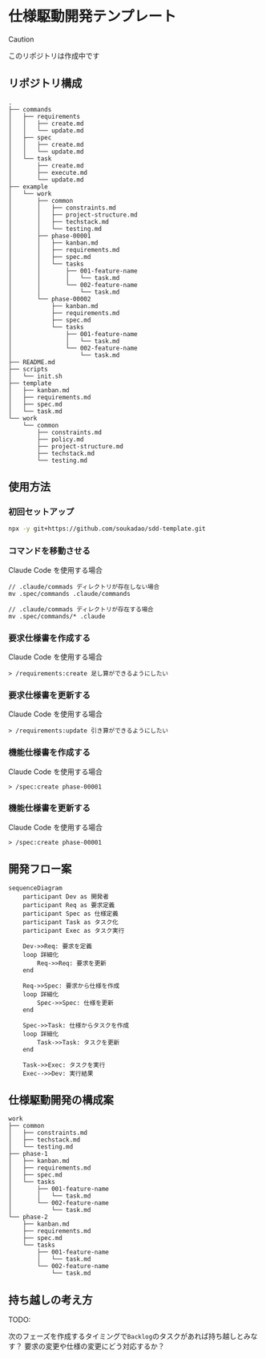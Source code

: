 # 仕様駆動開発テンプレート

> [!CAUTION]
> このリポジトリは作成中です

## リポジトリ構成

```
.
├── commands
│   ├── requirements
│   │   ├── create.md
│   │   └── update.md
│   ├── spec
│   │   ├── create.md
│   │   └── update.md
│   └── task
│       ├── create.md
│       ├── execute.md
│       └── update.md
├── example
│   └── work
│       ├── common
│       │   ├── constraints.md
│       │   ├── project-structure.md
│       │   ├── techstack.md
│       │   └── testing.md
│       ├── phase-00001
│       │   ├── kanban.md
│       │   ├── requirements.md
│       │   ├── spec.md
│       │   └── tasks
│       │       ├── 001-feature-name
│       │       │   └── task.md
│       │       └── 002-feature-name
│       │           └── task.md
│       └── phase-00002
│           ├── kanban.md
│           ├── requirements.md
│           ├── spec.md
│           └── tasks
│               ├── 001-feature-name
│               │   └── task.md
│               └── 002-feature-name
│                   └── task.md
├── README.md
├── scripts
│   └── init.sh
├── template
│   ├── kanban.md
│   ├── requirements.md
│   ├── spec.md
│   └── task.md
└── work
    └── common
        ├── constraints.md
        ├── policy.md
        ├── project-structure.md
        ├── techstack.md
        └── testing.md
```

## 使用方法

### 初回セットアップ

```bash
npx -y git+https://github.com/soukadao/sdd-template.git
```

### コマンドを移動させる

Claude Code を使用する場合

```
// .claude/commads ディレクトリが存在しない場合
mv .spec/commands .claude/commands

// .claude/commads ディレクトリが存在する場合
mv .spec/commands/* .claude
```

### 要求仕様書を作成する

Claude Code を使用する場合

```
> /requirements:create 足し算ができるようにしたい
```

### 要求仕様書を更新する

Claude Code を使用する場合

```
> /requirements:update 引き算ができるようにしたい
```

### 機能仕様書を作成する

Claude Code を使用する場合

```
> /spec:create phase-00001
```

### 機能仕様書を更新する

Claude Code を使用する場合

```
> /spec:create phase-00001 
```

## 開発フロー案

```mermaid
sequenceDiagram
    participant Dev as 開発者
    participant Req as 要求定義
    participant Spec as 仕様定義
    participant Task as タスク化
    participant Exec as タスク実行

    Dev->>Req: 要求を定義
    loop 詳細化
        Req->>Req: 要求を更新
    end

    Req->>Spec: 要求から仕様を作成
    loop 詳細化
        Spec->>Spec: 仕様を更新
    end

    Spec->>Task: 仕様からタスクを作成
    loop 詳細化
        Task->>Task: タスクを更新
    end

    Task->>Exec: タスクを実行
    Exec-->>Dev: 実行結果
```

## 仕様駆動開発の構成案

```
work
├── common
│   ├── constraints.md
│   ├── techstack.md
│   └── testing.md
├── phase-1
│   ├── kanban.md
│   ├── requirements.md
│   ├── spec.md
│   └── tasks
│       ├── 001-feature-name
│       │   └── task.md
│       └── 002-feature-name
│           └── task.md
└── phase-2
    ├── kanban.md
    ├── requirements.md
    ├── spec.md
    └── tasks
        ├── 001-feature-name
        │   └── task.md
        └── 002-feature-name
            └── task.md
```

## 持ち越しの考え方

TODO:

次のフェーズを作成するタイミングで`Backlog`のタスクがあれば持ち越しとみなす？
要求の変更や仕様の変更にどう対応するか？

